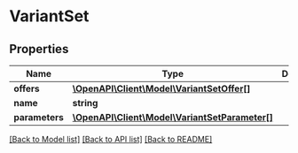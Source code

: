 # VariantSet

## Properties
Name | Type | Description | Notes
------------ | ------------- | ------------- | -------------
**offers** | [**\OpenAPI\Client\Model\VariantSetOffer[]**](VariantSetOffer.md) |  | 
**name** | **string** |  | 
**parameters** | [**\OpenAPI\Client\Model\VariantSetParameter[]**](VariantSetParameter.md) |  | 

[[Back to Model list]](../README.md#documentation-for-models) [[Back to API list]](../README.md#documentation-for-api-endpoints) [[Back to README]](../README.md)


